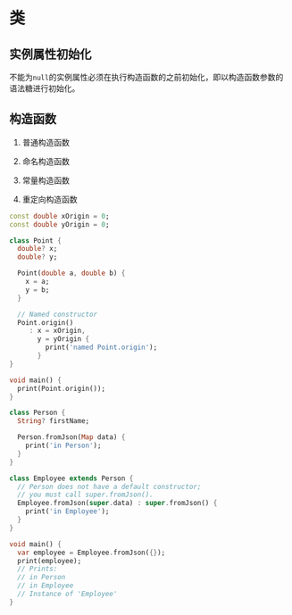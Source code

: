# 类

## 实例属性初始化
不能为`null`的实例属性必须在执行构造函数的之前初始化，即以构造函数参数的语法糖进行初始化。

## 构造函数
1. 普通构造函数

2. 命名构造函数

3. 常量构造函数

4. 重定向构造函数

```dart
const double xOrigin = 0;
const double yOrigin = 0;

class Point {
  double? x;
  double? y;

  Point(double a, double b) {
    x = a;
    y = b;
  }

  // Named constructor
  Point.origin()
     : x = xOrigin,
       y = yOrigin {
         print('named Point.origin');
       }
}

void main() {
  print(Point.origin());
}
```

```dart
class Person {
  String? firstName;

  Person.fromJson(Map data) {
    print('in Person');
  }
}

class Employee extends Person {
  // Person does not have a default constructor;
  // you must call super.fromJson().
  Employee.fromJson(super.data) : super.fromJson() {
    print('in Employee');
  }
}

void main() {
  var employee = Employee.fromJson({});
  print(employee);
  // Prints:
  // in Person
  // in Employee
  // Instance of 'Employee'
}
```